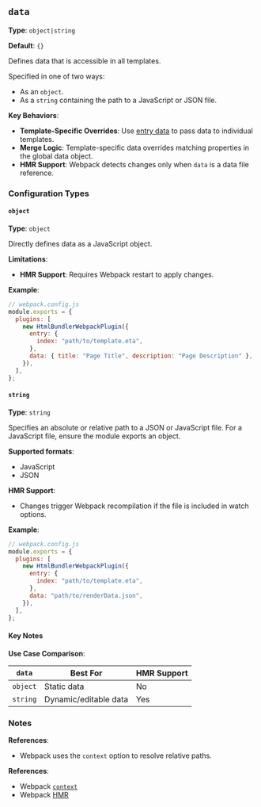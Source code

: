 ## `data`

**Type**: `object|string`

**Default**: `{}`

Defines data that is accessible in all templates.

Specified in one of two ways:

- As an `object`.
- As a `string` containing the path to a JavaScript or JSON file.

**Key Behaviors**:

- **Template-Specific Overrides**: Use [entry data](entry#data) to pass data to individual templates.
- **Merge Logic**: Template-specific data overrides matching properties in the global data object.
- **HMR Support**: Webpack detects changes only when `data` is a data file reference.

### Configuration Types

#### `object`

**Type**: `object`

Directly defines data as a JavaScript object.

**Limitations**:

- **HMR Support**: Requires Webpack restart to apply changes.

**Example**:

```js
// webpack.config.js
module.exports = {
  plugins: [
    new HtmlBundlerWebpackPlugin({
      entry: {
        index: "path/to/template.eta",
      },
      data: { title: "Page Title", description: "Page Description" },
    }),
  ],
};
```

#### `string`

**Type**: `string`

Specifies an absolute or relative path to a JSON or JavaScript file. For a JavaScript file,
ensure the module exports an object.

**Supported formats**:

- JavaScript
- JSON

**HMR Support**:

- Changes trigger Webpack recompilation if the file is included in watch options.

**Example**:

```js
// webpack.config.js
module.exports = {
  plugins: [
    new HtmlBundlerWebpackPlugin({
      entry: {
        index: "path/to/template.eta",
      },
      data: "path/to/renderData.json",
    }),
  ],
};
```

#### Key Notes

**Use Case Comparison**:

| `data`   | Best For              | HMR Support |
| -------- | --------------------- | ----------- |
| `object` | Static data           | No          |
| `string` | Dynamic/editable data | Yes         |

### Notes

**References**:

- Webpack uses the `context` option to resolve relative paths.

**References**:

- Webpack [`context`](https://webpack.js.org/configuration/entry-context/#context)
- Webpack [HMR](https://webpack.js.org/concepts/hot-module-replacement/#get-started)

